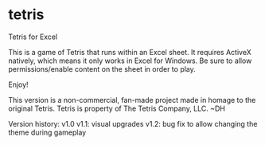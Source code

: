 # tetris
Tetris for Excel

This is a game of Tetris that runs within an Excel sheet.  It requires ActiveX natively, which means it only works in Excel for Windows.
Be sure to allow permissions/enable content on the sheet in order to play.

Enjoy!

This version is a non-commercial, fan-made project made in homage to the original Tetris. Tetris is property of The Tetris Company, LLC.
~DH

Version history:
v1.0
v1.1: visual upgrades
v1.2: bug fix to allow changing the theme during gameplay

